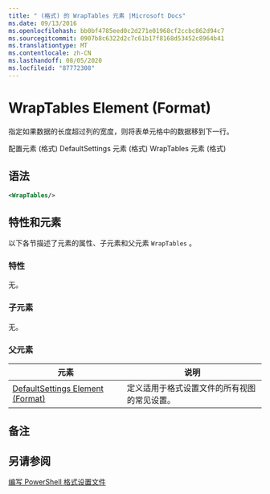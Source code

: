 ```yaml
---
title: " (格式) 的 WrapTables 元素 |Microsoft Docs"
ms.date: 09/13/2016
ms.openlocfilehash: bb0bf4785eed0c2d271e01968cf2ccbc862d94c7
ms.sourcegitcommit: 0907b8c6322d2c7c61b17f8168d53452c8964b41
ms.translationtype: MT
ms.contentlocale: zh-CN
ms.lasthandoff: 08/05/2020
ms.locfileid: "87772308"
---
```

# <a name="wraptables-element-format"></a>WrapTables Element (Format)

指定如果数据的长度超过列的宽度，则将表单元格中的数据移到下一行。

配置元素 (格式) DefaultSettings 元素 (格式) WrapTables 元素 (格式) 

## <a name="syntax"></a>语法

```xml
<WrapTables/>
```

## <a name="attributes-and-elements"></a>特性和元素

以下各节描述了元素的属性、子元素和父元素 `WrapTables` 。

### <a name="attributes"></a>特性

无。

### <a name="child-elements"></a>子元素

无。

### <a name="parent-elements"></a>父元素

|元素|说明|
|-------------|-----------------|
|[DefaultSettings Element (Format)](./defaultsettings-element-format.md)|定义适用于格式设置文件的所有视图的常见设置。|

## <a name="remarks"></a>备注

## <a name="see-also"></a>另请参阅

[编写 PowerShell 格式设置文件](./writing-a-powershell-formatting-file.md)
